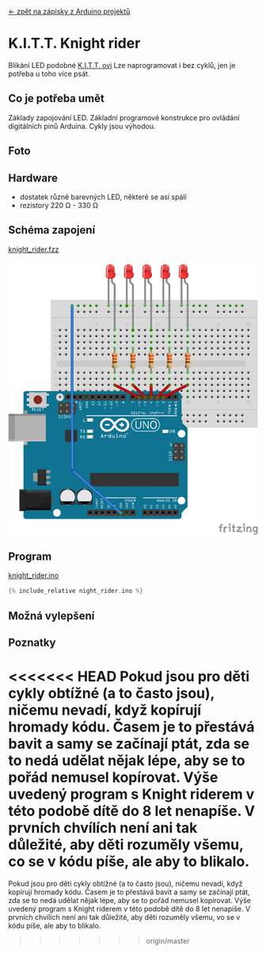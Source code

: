 [← zpět na zápisky z Arduino projektů](../index.md)

# K.I.T.T. Knight rider
Blikání LED podobné [K.I.T.T. ovi](https://www.google.com/search?q=k.i.t.t.&client=firefox-b&source=lnms&tbm=isch&sa=X&ved=0ahUKEwiKlIyOs-fSAhUDOpoKHY5WBcAQ_AUICCgB&biw=1600&bih=793) Lze naprogramovat i bez cyklů, jen je potřeba u toho více psát.

## Co je potřeba umět
Základy zapojování LED. Základní programové konstrukce pro ovládání digitálních pinů Arduina. Cykly jsou výhodou.
## Foto

## Hardware
* dostatek různě barevných LED, některé se asi spálí
* rezistory 220&nbsp;Ω - 330&nbsp;Ω

## Schéma zapojení
[knight_rider.fzz](night_rider.fzz)

![schema](knight_rider_bb.png)

## Program
[knight_rider.ino](night_rider.ino)
```c++
{% include_relative night_rider.ino %}
```
## Možná vylepšení

## Poznatky
<<<<<<< HEAD
Pokud jsou pro děti cykly obtížné (a to často jsou), ničemu nevadí, když kopírují hromady kódu. Časem je to přestává bavit a samy se začínají ptát, zda se to nedá udělat nějak lépe, aby se to pořád nemusel kopírovat. Výše uvedený program s Knight riderem v této podobě dítě do 8 let nenapíše. V prvních chvílích není ani tak důležité, aby děti rozuměly všemu, co se v kódu píše, ale aby to blikalo.
=======
Pokud jsou pro děti cykly obtížné (a to často jsou), ničemu nevadí, když kopírují hromady kódu. Časem je to přestává bavit a samy se začínají ptát, zda se to nedá udělat nějak lépe, aby se to pořád nemusel kopírovat. Výše uvedený program s Knight riderem v této podobě dítě do 8 let nenapíše. V prvních chvílích není ani tak důležité, aby děti rozuměly všemu, vo se v kódu píše, ale aby to blikalo.
>>>>>>> origin/master
